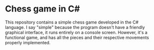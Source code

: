 # Chess game in C#

This repository contains a simple chess game developed in the C# language. I say "simple" because the program doesn't have a friendly graphical interface, it runs entirely on a console screen. However, it's a functional game, and has all the pieces and their respective movements properly implemented.
